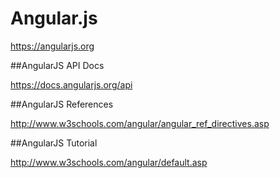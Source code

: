 # Angular.js

https://angularjs.org

##AngularJS API Docs

https://docs.angularjs.org/api

##AngularJS References

http://www.w3schools.com/angular/angular_ref_directives.asp

##AngularJS Tutorial

http://www.w3schools.com/angular/default.asp


